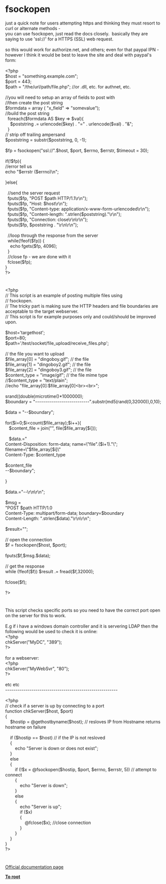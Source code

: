 # fsockopen




<div class="phpcode"><span class="html">
just a quick note for users attempting https and thinking they must resort to curl or alternate methods -
<br>you can use fsockopen, just read the docs closely.&#xA0; basically they are saying to use &apos;ssl://&apos; for a HTTPS (SSL) web request.
<br>
<br>so this would work for authorize.net, and others; even for that paypal IPN - however I think it would be best to leave the site and deal with paypal&apos;s form:
<br>
<br><span class="default">&lt;?php
<br>$host </span><span class="keyword">= </span><span class="string">&quot;something.example.com&quot;</span><span class="keyword">;
<br></span><span class="default">$port </span><span class="keyword">= </span><span class="default">443</span><span class="keyword">;
<br></span><span class="default">$path </span><span class="keyword">= </span><span class="string">&quot;/the/url/path/file.php&quot;</span><span class="keyword">; </span><span class="comment">//or .dll, etc. for authnet, etc.
<br>
<br>//you will need to setup an array of fields to post with
<br>//then create the post string
<br></span><span class="default">$formdata </span><span class="keyword">= array ( </span><span class="string">&quot;x_field&quot; </span><span class="keyword">=&gt; </span><span class="string">&quot;somevalue&quot;</span><span class="keyword">);
<br></span><span class="comment">//build the post string
<br>&#xA0; </span><span class="keyword">foreach(</span><span class="default">$formdata </span><span class="keyword">AS </span><span class="default">$key </span><span class="keyword">=&gt; </span><span class="default">$val</span><span class="keyword">){
<br>&#xA0; &#xA0; </span><span class="default">$poststring </span><span class="keyword">.= </span><span class="default">urlencode</span><span class="keyword">(</span><span class="default">$key</span><span class="keyword">) . </span><span class="string">&quot;=&quot; </span><span class="keyword">. </span><span class="default">urlencode</span><span class="keyword">(</span><span class="default">$val</span><span class="keyword">) . </span><span class="string">&quot;&amp;&quot;</span><span class="keyword">;
<br>&#xA0; }
<br></span><span class="comment">// strip off trailing ampersand
<br></span><span class="default">$poststring </span><span class="keyword">= </span><span class="default">substr</span><span class="keyword">(</span><span class="default">$poststring</span><span class="keyword">, </span><span class="default">0</span><span class="keyword">, -</span><span class="default">1</span><span class="keyword">);
<br>
<br></span><span class="default">$fp </span><span class="keyword">= </span><span class="default">fsockopen</span><span class="keyword">(</span><span class="string">&quot;ssl://&quot;</span><span class="keyword">.</span><span class="default">$host</span><span class="keyword">, </span><span class="default">$port</span><span class="keyword">, </span><span class="default">$errno</span><span class="keyword">, </span><span class="default">$errstr</span><span class="keyword">, </span><span class="default">$timeout </span><span class="keyword">= </span><span class="default">30</span><span class="keyword">);
<br>
<br>if(!</span><span class="default">$fp</span><span class="keyword">){
<br> </span><span class="comment">//error tell us
<br> </span><span class="keyword">echo </span><span class="string">&quot;</span><span class="default">$errstr</span><span class="string"> (</span><span class="default">$errno</span><span class="string">)\n&quot;</span><span class="keyword">;
<br>&#xA0;&#xA0; 
<br>}else{
<br>
<br>&#xA0; </span><span class="comment">//send the server request
<br>&#xA0; </span><span class="default">fputs</span><span class="keyword">(</span><span class="default">$fp</span><span class="keyword">, </span><span class="string">&quot;POST </span><span class="default">$path</span><span class="string"> HTTP/1.1\r\n&quot;</span><span class="keyword">);
<br>&#xA0; </span><span class="default">fputs</span><span class="keyword">(</span><span class="default">$fp</span><span class="keyword">, </span><span class="string">&quot;Host: </span><span class="default">$host</span><span class="string">\r\n&quot;</span><span class="keyword">);
<br>&#xA0; </span><span class="default">fputs</span><span class="keyword">(</span><span class="default">$fp</span><span class="keyword">, </span><span class="string">&quot;Content-type: application/x-www-form-urlencoded\r\n&quot;</span><span class="keyword">);
<br>&#xA0; </span><span class="default">fputs</span><span class="keyword">(</span><span class="default">$fp</span><span class="keyword">, </span><span class="string">&quot;Content-length: &quot;</span><span class="keyword">.</span><span class="default">strlen</span><span class="keyword">(</span><span class="default">$poststring</span><span class="keyword">).</span><span class="string">&quot;\r\n&quot;</span><span class="keyword">);
<br>&#xA0; </span><span class="default">fputs</span><span class="keyword">(</span><span class="default">$fp</span><span class="keyword">, </span><span class="string">&quot;Connection: close\r\n\r\n&quot;</span><span class="keyword">);
<br>&#xA0; </span><span class="default">fputs</span><span class="keyword">(</span><span class="default">$fp</span><span class="keyword">, </span><span class="default">$poststring </span><span class="keyword">. </span><span class="string">&quot;\r\n\r\n&quot;</span><span class="keyword">);
<br>
<br>&#xA0; </span><span class="comment">//loop through the response from the server
<br>&#xA0; </span><span class="keyword">while(!</span><span class="default">feof</span><span class="keyword">(</span><span class="default">$fp</span><span class="keyword">)) {
<br>&#xA0; &#xA0; echo </span><span class="default">fgets</span><span class="keyword">(</span><span class="default">$fp</span><span class="keyword">, </span><span class="default">4096</span><span class="keyword">);
<br>&#xA0; }
<br>&#xA0; </span><span class="comment">//close fp - we are done with it
<br>&#xA0; </span><span class="default">fclose</span><span class="keyword">(</span><span class="default">$fp</span><span class="keyword">);
<br>}
<br></span><span class="default">?&gt;</span>
</span>
</div>
  

#


<div class="phpcode"><span class="html">
<span class="default">&lt;?php
<br></span><span class="comment">// This script is an example of posting multiple files using 
<br>// fsockopen.
<br>// The tricky part is making sure the HTTP headers and file boundaries are acceptable to the target webserver.
<br>// This script is for example purposes only and could/should be improved upon.
<br>
<br></span><span class="default">$host</span><span class="keyword">=</span><span class="string">&apos;targethost&apos;</span><span class="keyword">;
<br></span><span class="default">$port</span><span class="keyword">=</span><span class="default">80</span><span class="keyword">;
<br></span><span class="default">$path</span><span class="keyword">=</span><span class="string">&apos;/test/socket/file_upload/receive_files.php&apos;</span><span class="keyword">;
<br>
<br></span><span class="comment">// the file you want to upload 
<br></span><span class="default">$file_array</span><span class="keyword">[</span><span class="default">0</span><span class="keyword">] = </span><span class="string">&quot;dingoboy.gif&quot;</span><span class="keyword">; </span><span class="comment">// the file 
<br></span><span class="default">$file_array</span><span class="keyword">[</span><span class="default">1</span><span class="keyword">] = </span><span class="string">&quot;dingoboy2.gif&quot;</span><span class="keyword">; </span><span class="comment">// the file 
<br></span><span class="default">$file_array</span><span class="keyword">[</span><span class="default">2</span><span class="keyword">] = </span><span class="string">&quot;dingoboy3.gif&quot;</span><span class="keyword">; </span><span class="comment">// the file 
<br></span><span class="default">$content_type </span><span class="keyword">= </span><span class="string">&quot;image/gif&quot;</span><span class="keyword">; </span><span class="comment">// the file mime type
<br>//$content_type = &quot;text/plain&quot;;
<br>//echo &quot;file_array[0]:$file_array[0]&lt;br&gt;&lt;br&gt;&quot;;
<br>
<br></span><span class="default">srand</span><span class="keyword">((double)</span><span class="default">microtime</span><span class="keyword">()*</span><span class="default">1000000</span><span class="keyword">);
<br></span><span class="default">$boundary </span><span class="keyword">= </span><span class="string">&quot;---------------------------&quot;</span><span class="keyword">.</span><span class="default">substr</span><span class="keyword">(</span><span class="default">md5</span><span class="keyword">(</span><span class="default">rand</span><span class="keyword">(</span><span class="default">0</span><span class="keyword">,</span><span class="default">32000</span><span class="keyword">)),</span><span class="default">0</span><span class="keyword">,</span><span class="default">10</span><span class="keyword">);
<br>
<br></span><span class="default">$data </span><span class="keyword">= </span><span class="string">&quot;--</span><span class="default">$boundary</span><span class="string">&quot;</span><span class="keyword">;
<br>
<br>for(</span><span class="default">$i</span><span class="keyword">=</span><span class="default">0</span><span class="keyword">;</span><span class="default">$i</span><span class="keyword">&lt;</span><span class="default">count</span><span class="keyword">(</span><span class="default">$file_array</span><span class="keyword">);</span><span class="default">$i</span><span class="keyword">++){
<br>&#xA0;&#xA0; </span><span class="default">$content_file </span><span class="keyword">= </span><span class="default">join</span><span class="keyword">(</span><span class="string">&quot;&quot;</span><span class="keyword">, </span><span class="default">file</span><span class="keyword">(</span><span class="default">$file_array</span><span class="keyword">[</span><span class="default">$i</span><span class="keyword">]));
<br>
<br>&#xA0;&#xA0; </span><span class="default">$data</span><span class="keyword">.=</span><span class="string">&quot;
<br>Content-Disposition: form-data; name=\&quot;file&quot;</span><span class="keyword">.(</span><span class="default">$i</span><span class="keyword">+</span><span class="default">1</span><span class="keyword">).</span><span class="string">&quot;\&quot;; filename=\&quot;</span><span class="default">$file_array</span><span class="keyword">[</span><span class="default">$i</span><span class="keyword">]</span><span class="string">\&quot;
<br>Content-Type: </span><span class="default">$content_type</span><span class="string"> 
<br>
<br></span><span class="default">$content_file</span><span class="string">
<br>--</span><span class="default">$boundary</span><span class="string">&quot;</span><span class="keyword">;
<br>
<br>}
<br>
<br></span><span class="default">$data</span><span class="keyword">.=</span><span class="string">&quot;--\r\n\r\n&quot;</span><span class="keyword">;
<br>
<br></span><span class="default">$msg </span><span class="keyword">=
<br></span><span class="string">&quot;POST </span><span class="default">$path</span><span class="string"> HTTP/1.0
<br>Content-Type: multipart/form-data; boundary=</span><span class="default">$boundary</span><span class="string">
<br>Content-Length: &quot;</span><span class="keyword">.</span><span class="default">strlen</span><span class="keyword">(</span><span class="default">$data</span><span class="keyword">).</span><span class="string">&quot;\r\n\r\n&quot;</span><span class="keyword">;
<br>
<br></span><span class="default">$result</span><span class="keyword">=</span><span class="string">&quot;&quot;</span><span class="keyword">;
<br>
<br></span><span class="comment">// open the connection
<br></span><span class="default">$f </span><span class="keyword">= </span><span class="default">fsockopen</span><span class="keyword">(</span><span class="default">$host</span><span class="keyword">, </span><span class="default">$port</span><span class="keyword">);
<br>
<br></span><span class="default">fputs</span><span class="keyword">(</span><span class="default">$f</span><span class="keyword">,</span><span class="default">$msg</span><span class="keyword">.</span><span class="default">$data</span><span class="keyword">);
<br>
<br></span><span class="comment">// get the response
<br></span><span class="keyword">while (!</span><span class="default">feof</span><span class="keyword">(</span><span class="default">$f</span><span class="keyword">)) </span><span class="default">$result </span><span class="keyword">.= </span><span class="default">fread</span><span class="keyword">(</span><span class="default">$f</span><span class="keyword">,</span><span class="default">32000</span><span class="keyword">);
<br>
<br></span><span class="default">fclose</span><span class="keyword">(</span><span class="default">$f</span><span class="keyword">);
<br>
<br></span><span class="default">?&gt;</span>
</span>
</div>
  

#


<div class="phpcode"><span class="html">
This script checks specific ports so you need to have the correct port open on the server for this to work.
<br>
<br>E.g if i have a windows domain controller and it is servering LDAP then the following would be used to check it is online:
<br><span class="default">&lt;?php
<br>chkServer</span><span class="keyword">(</span><span class="string">&quot;MyDC&quot;</span><span class="keyword">, </span><span class="string">&quot;389&quot;</span><span class="keyword">);
<br></span><span class="default">?&gt;
<br></span>
<br>for a webserver:
<br><span class="default">&lt;?php
<br>chkServer</span><span class="keyword">(</span><span class="string">&quot;MyWebSvr&quot;</span><span class="keyword">, </span><span class="string">&quot;80&quot;</span><span class="keyword">);
<br></span><span class="default">?&gt;
<br></span>
<br>etc etc
<br>--------------------------------------------------------
<br>
<br><span class="default">&lt;?php
<br></span><span class="comment">// check if a server is up by connecting to a port
<br></span><span class="keyword">function </span><span class="default">chkServer</span><span class="keyword">(</span><span class="default">$host</span><span class="keyword">, </span><span class="default">$port</span><span class="keyword">)
<br>{&#xA0;&#xA0; 
<br>&#xA0; &#xA0; </span><span class="default">$hostip </span><span class="keyword">= @</span><span class="default">gethostbyname</span><span class="keyword">(</span><span class="default">$host</span><span class="keyword">); </span><span class="comment">// resloves IP from Hostname returns hostname on failure
<br>&#xA0; &#xA0; 
<br>&#xA0; &#xA0; </span><span class="keyword">if (</span><span class="default">$hostip </span><span class="keyword">== </span><span class="default">$host</span><span class="keyword">) </span><span class="comment">// if the IP is not resloved
<br>&#xA0; &#xA0; </span><span class="keyword">{
<br>&#xA0; &#xA0; &#xA0; &#xA0; echo </span><span class="string">&quot;Server is down or does not exist&quot;</span><span class="keyword">;
<br>&#xA0; &#xA0; }
<br>&#xA0; &#xA0; else
<br>&#xA0; &#xA0; {
<br>&#xA0; &#xA0; &#xA0; &#xA0; if (!</span><span class="default">$x </span><span class="keyword">= @</span><span class="default">fsockopen</span><span class="keyword">(</span><span class="default">$hostip</span><span class="keyword">, </span><span class="default">$port</span><span class="keyword">, </span><span class="default">$errno</span><span class="keyword">, </span><span class="default">$errstr</span><span class="keyword">, </span><span class="default">5</span><span class="keyword">)) </span><span class="comment">// attempt to connect
<br>&#xA0; &#xA0; &#xA0; &#xA0; </span><span class="keyword">{
<br>&#xA0; &#xA0; &#xA0; &#xA0; &#xA0; &#xA0; echo </span><span class="string">&quot;Server is down&quot;</span><span class="keyword">;
<br>&#xA0; &#xA0; &#xA0; &#xA0; }
<br>&#xA0; &#xA0; &#xA0; &#xA0; else 
<br>&#xA0; &#xA0; &#xA0; &#xA0; {
<br>&#xA0; &#xA0; &#xA0; &#xA0; &#xA0; &#xA0; echo </span><span class="string">&quot;Server is up&quot;</span><span class="keyword">;
<br>&#xA0; &#xA0; &#xA0; &#xA0; &#xA0; &#xA0; if (</span><span class="default">$x</span><span class="keyword">)
<br>&#xA0; &#xA0; &#xA0; &#xA0; &#xA0; &#xA0; {
<br>&#xA0; &#xA0; &#xA0; &#xA0; &#xA0; &#xA0; &#xA0; &#xA0; @</span><span class="default">fclose</span><span class="keyword">(</span><span class="default">$x</span><span class="keyword">); </span><span class="comment">//close connection
<br>&#xA0; &#xA0; &#xA0; &#xA0; &#xA0; &#xA0; </span><span class="keyword">}
<br>&#xA0; &#xA0; &#xA0; &#xA0; }&#xA0; 
<br>&#xA0; &#xA0; }
<br>}
<br></span><span class="default">?&gt;</span>
</span>
</div>
  

#

[Official documentation page](https://www.php.net/manual/en/function.fsockopen.php)

**[To root](/README.md)**